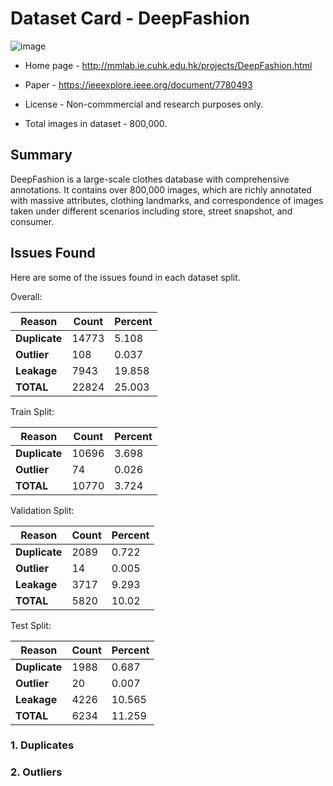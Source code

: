 # Dataset Card - DeepFashion
![image](https://mmlab.ie.cuhk.edu.hk/projects/DeepFashion/intro.jpg)

+ Home page - http://mmlab.ie.cuhk.edu.hk/projects/DeepFashion.html

+ Paper - https://ieeexplore.ieee.org/document/7780493

+ License - Non-commmercial and research purposes only.

+ Total images in dataset - 800,000.

## Summary
DeepFashion is a large-scale clothes database with comprehensive annotations. It contains over 800,000 images, which are richly annotated with massive attributes, clothing landmarks, and correspondence of images taken under different scenarios including store, street snapshot, and consumer.

## Issues Found
Here are some of the issues found in each dataset split.

Overall:

| **Reason**    | **Count** | **Percent** |
|---------------|-----------|-------------|
| **Duplicate** | 14773     | 5.108       |
| **Outlier**   | 108       | 0.037       |
| **Leakage**   | 7943      | 19.858      |
| **TOTAL**     | 22824     | 25.003      |

Train Split:

| **Reason**    | **Count** | **Percent** |
|---------------|-----------|-------------|
| **Duplicate** | 10696     | 3.698       |
| **Outlier**   | 74        | 0.026       |
| **TOTAL**     | 10770     | 3.724       |

Validation Split:

| **Reason**    | **Count** | **Percent** |
|---------------|-----------|-------------|
| **Duplicate** | 2089      | 0.722       |
| **Outlier**   | 14        | 0.005       |
| **Leakage**   | 3717      | 9.293       |
| **TOTAL**     | 5820      | 10.02       |


Test Split:

| **Reason**    | **Count** | **Percent** |
|---------------|-----------|-------------|
| **Duplicate** | 1988      | 0.687       |
| **Outlier**   | 20        | 0.007       |
| **Leakage**   | 4226      | 10.565      |
| **TOTAL**     | 6234      | 11.259      |


### 1. Duplicates


### 2. Outliers
